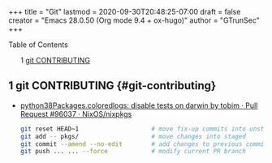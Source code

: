 +++
title = "Git"
lastmod = 2020-09-30T20:48:25-07:00
draft = false
creator = "Emacs 28.0.50 (Org mode 9.4 + ox-hugo)"
author = "GTrunSec"
+++

<style>
  .ox-hugo-toc ul {
    list-style: none;
  }
</style>
<div class="ox-hugo-toc toc">
<div></div>

<div class="heading">Table of Contents</div>

- <span class="section-num">1</span> [git CONTRIBUTING](#git-contributing)

</div>
<!--endtoc-->



## <span class="section-num">1</span> git CONTRIBUTING {#git-contributing}

-   [python38Packages.coloredlogs: disable tests on darwin by tobim · Pull Request #96037 · NixOS/nixpkgs](https://github.com/NixOS/nixpkgs/pull/96037)

    ```sh
    git reset HEAD~1                    # move fix-up commits into unstaged
    git add -- pkgs/                    # move changes into staged
    git commit --amend --no-edit        # add changes to previous commit
    git push ... ... --force            # modify current PR branch

    ```
